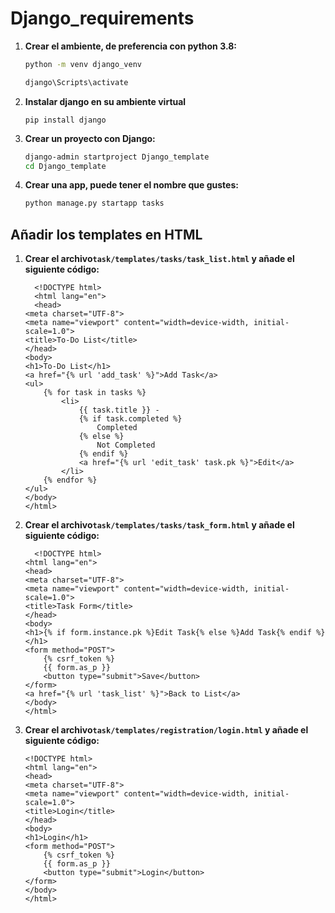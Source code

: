 # Django_requirements

1. **Crear el ambiente, de preferencia con python 3.8:**
    ```bash
    python -m venv django_venv

    django\Scripts\activate
    ```

2. **Instalar django en su ambiente virtual**
    ```
    pip install django
    ```


3. **Crear un proyecto con Django:**
    ```bash
    django-admin startproject Django_template
    cd Django_template
    ```
    

4.  **Crear una app, puede tener el nombre que gustes:**
    ```bash
    python manage.py startapp tasks
    ```



## Añadir los templates en HTML

1. **Crear el archivo`task/templates/tasks/task_list.html` y añade el siguiente código:**
    ```
      <!DOCTYPE html>
      <html lang="en">
      <head>
    <meta charset="UTF-8">
    <meta name="viewport" content="width=device-width, initial-scale=1.0">
    <title>To-Do List</title>
    </head>
    <body>
    <h1>To-Do List</h1>
    <a href="{% url 'add_task' %}">Add Task</a>
    <ul>
        {% for task in tasks %}
            <li>
                {{ task.title }} - 
                {% if task.completed %}
                    Completed
                {% else %}
                    Not Completed
                {% endif %}
                <a href="{% url 'edit_task' task.pk %}">Edit</a>
            </li>
        {% endfor %}
    </ul>
    </body>
    </html>

    ```

2. **Crear el archivo`task/templates/tasks/task_form.html` y añade el siguiente código:**
    ```
      <!DOCTYPE html>
    <html lang="en">
    <head>
    <meta charset="UTF-8">
    <meta name="viewport" content="width=device-width, initial-scale=1.0">
    <title>Task Form</title>
    </head>
    <body>
    <h1>{% if form.instance.pk %}Edit Task{% else %}Add Task{% endif %}</h1>
    <form method="POST">
        {% csrf_token %}
        {{ form.as_p }}
        <button type="submit">Save</button>
    </form>
    <a href="{% url 'task_list' %}">Back to List</a>
    </body>
    </html>

    ```

3. **Crear el archivo`task/templates/registration/login.html` y añade el siguiente código:**
    ```
   <!DOCTYPE html>
    <html lang="en">
    <head>
    <meta charset="UTF-8">
    <meta name="viewport" content="width=device-width, initial-scale=1.0">
    <title>Login</title>
    </head>
    <body>
    <h1>Login</h1>
    <form method="POST">
        {% csrf_token %}
        {{ form.as_p }}
        <button type="submit">Login</button>
    </form>
    </body>
    </html>


    ```



